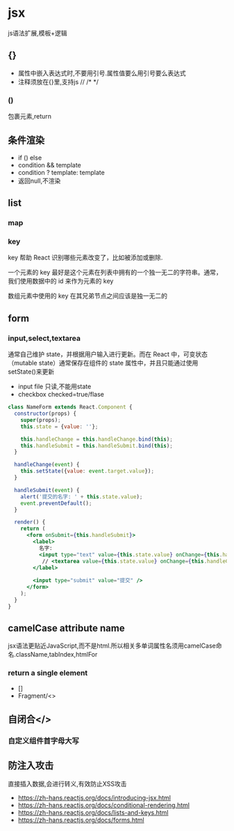 # jsx
js语法扩展,模板+逻辑

## {}
- 属性中嵌入表达式时,不要用引号.属性值要么用引号要么表达式
- 注释须放在{}里,支持js // /* */ 

### ()
包裹元素,return

## 条件渲染
- if () else
- condition && template
- condition ? template: template
- 返回null,不渲染

## list
### map

### key
key 帮助 React 识别哪些元素改变了，比如被添加或删除.

一个元素的 key 最好是这个元素在列表中拥有的一个独一无二的字符串。通常，我们使用数据中的 id 来作为元素的 key

数组元素中使用的 key 在其兄弟节点之间应该是独一无二的

## form
### input,select,textarea
通常自己维护 state，并根据用户输入进行更新。而在 React 中，可变状态（mutable state）通常保存在组件的 state 属性中，并且只能通过使用 setState()来更新

- input file 只读,不能用state
- checkbox checked=true/flase

```jsx
class NameForm extends React.Component {
  constructor(props) {
    super(props);
    this.state = {value: ''};

    this.handleChange = this.handleChange.bind(this);
    this.handleSubmit = this.handleSubmit.bind(this);
  }

  handleChange(event) {
    this.setState({value: event.target.value});
  }

  handleSubmit(event) {
    alert('提交的名字: ' + this.state.value);
    event.preventDefault();
  }

  render() {
    return (
      <form onSubmit={this.handleSubmit}>
        <label>
          名字:
          <input type="text" value={this.state.value} onChange={this.handleChange} />
           // <textarea value={this.state.value} onChange={this.handleChange} />
        </label>
        
        <input type="submit" value="提交" />
      </form>
    );
  }
}
```

## camelCase attribute name
jsx语法更贴近JavaScript,而不是html.所以相关多单词属性名须用camelCase命名.className,tabIndex,htmlFor

### return a single element
- []
- Fragment/<>

## 自闭合</>

### 自定义组件首字母大写

## 防注入攻击
直接插入数据,会进行转义,有效防止XSS攻击

- https://zh-hans.reactjs.org/docs/introducing-jsx.html
- https://zh-hans.reactjs.org/docs/conditional-rendering.html
- https://zh-hans.reactjs.org/docs/lists-and-keys.html
- https://zh-hans.reactjs.org/docs/forms.html
